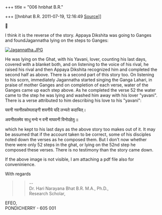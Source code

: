 +++
title = "006 hnbhat B.R."

+++
[[hnbhat B.R.	2011-07-19, 12:16:49 [Source](https://groups.google.com/g/samskrita/c/vcuQZb1xoxE)]]





I think it is the reverse of the story. Appaya Dikshita was going to Ganges and foundJagannatha lying on the steps to Ganges:



[![Jagannatha.JPG](https://ci3.googleusercontent.com/proxy/KhSCcXsafhK_TiosWr9hDCf0NyT1kql6CUofNXvl9Se6c7wrDzZQLcM-WXoiP6fIVx3WSwronVVgWJMbVSUzAavCDWhDfcfsLbmeM8MTf3IugcN1DUBvund2N30Y=s0-d-e1-ft#http://dc308.4shared.com/img/OXh0-yEf/s3/0.6284056932306158/Jagannatha.JPG "Click to enlarge")](http://dc308.4shared.com/img/OXh0-yEf/s7/0.21014027227259513/Jagannatha.JPG)





He was lying on the Ghat, with his Yavani, lover, counting his last days, covered with a blanket both, and on listening to the voice of his rival, he raised his rival and then Appaya Dikshita recognized him and completed the second half as above. There is a second part of this story too. On listening to his scorn, immediately Jagannatha started singing the Ganga Lahari, in praise of mother Ganges and on completion of each verse, water of the Ganges came up each step above. As he completed the verse 52 the water came to the step he was lying and washed him away with his lover "yavani". There is a verse attributed to him describing his love to his "yavani":

  

यवनी नवनीतकोमलाङ्गी शयनीये यदि लभ्यते कदाचित्।

अवनीतलमेव साधु मन्ये न वनी माघवनी विनोदहेतुः॥

  

which he kept to his last days as the above story too makes out of it. It may be assumed that if the account taken to be correct, some of his disciples noted down the verses as he composed them. But I don't now whether there were only 52 steps in the ghat, or lying on the 52nd step he composed these verses. There is no testimony than the story came down.



If the above image is not visible, I am attaching a pdf file also for conveninience.  

With regards



> 
> > 
> > --  
> Dr. Hari Narayana Bhat B.R. M.A., Ph.D.,  
> Research Scholar,  
> > 
> > 

EFEO,  
PONDICHERRY - 605 001

  

  


